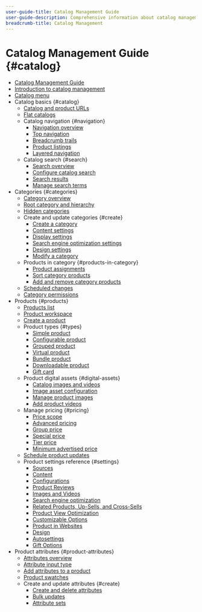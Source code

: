 ```yaml
---
user-guide-title: Catalog Management Guide
user-guide-description: Comprehensive information about catalog management features for Adobe Commerce and Magento Open Source administrators and eCommerce marketers.
breadcrumb-title: Catalog Management
---
```


# Catalog Management Guide {#catalog}

- [Catalog Management Guide](guide-overview.md)
- [Introduction to catalog management](introduction.md)
- [Catalog menu](catalog-menu.md)
- Catalog basics {#catalog}
  - [Catalog and product URLs](catalog-urls.md)
  - [Flat catalogs](catalog-flat.md)
  - Catalog navigation {#navigation}
    - [Navigation overview](navigation.md)
    - [Top navigation](navigation-top.md)
    - [Breadcrumb trails](navigation-breadcrumb-trail.md)
    - [Product listings](navigation-product-listings.md)
    - [Layered navigation](navigation-layered.md)
  - Catalog search {#search}
    - [Search overview](search.md)
    - [Configure catalog search](search-configuration.md)
    - [Search results](search-results.md)
    - [Manage search terms](search-terms.md)
- Categories {#categories}
  - [Category overview](categories.md)
  - [Root category and hierarchy](category-root.md)
  - [Hidden categories](category-hidden.md)
  - Create and update categories {#create}
    - [Create a category](category-create.md)
    - [Content settings](categories-content-settings.md)
    - [Display settings](categories-display-settings.md)
    - [Search engine optimization settings](categories-search-engine-optimization.md)
    - [Design settings](categories-custom-design.md)
    - [Modify a category](category-modify.md)
  - Products in category {#products-in-category}
    - [Product assignments](categories-product-assignments.md)
    - [Sort category products](category-products-sort.md)
    - [Add and remove category products](category-products-add.md)
  - [Scheduled changes](category-scheduled-changes.md)
  - [Category permissions](category-permissions.md)
- Products {#products}
  - [Products list](products-list.md)
  - [Product workspace](product-workspace.md)
  - [Create a product](product-create.md)
  - Product types {#types}
    - [Simple product](product-create-simple.md)
    - [Configurable product](product-create-configurable.md)
    - [Grouped product](product-create-grouped.md)
    - [Virtual product](product-create-virtual.md)
    - [Bundle product](product-create-bundle.md)
    - [Downloadable product](product-create-downloadable.md)
    - [Gift card](product-gift-card-create.md)
  - Product digital assets {#digital-assets}
    - [Catalog images and videos](catalog-images-video.md)
    - [Image asset configuration](product-image-config.md)
    - [Manage product images](product-image.md)
    - [Add product videos](product-video.md)
  - Manage pricing {#pricing}
    - [Price scope](catalog-price-scope.md)
    - [Advanced pricing](pricing-advanced.md)
    - [Group price](product-price-group.md)
    - [Special price](product-price-special.md)
    - [Tier price](product-price-tier.md)
    - [Minimum advertised price](product-price-minimum-advertised.md)
  - [Schedule product updates](product-scheduled-changes.md)
  - Product settings reference {#settings}
    - [Sources](sources.md)
    - [Content](product-content.md)
    - [Configurations](product-configurations.md)
    - [Product Reviews](settings-advanced-product-reviews.md)
    - [Images and Videos](product-images-and-video.md)
    - [Search engine optimization](product-search-engine-optimization.md)
    - [Related Products, Up-Sells, and Cross-Sells](related-products-up-sells-cross-sells.md)
    - [Product View Optimization](product-view-optimization.md)
    - [Customizable Options](settings-advanced-custom-options.md)
    - [Product in Websites](settings-basic-websites.md)
    - [Design](settings-advanced-design.md)
    - [Autosettings](product-autosettings.md)
    - [Gift Options](product-gift-options.md)
- Product attributes {#product-attributes}
  - [Attributes overview](product-attributes.md)
  - [Attribute input type](attributes-input-types.md)
  - [Add attributes to a product](product-attributes-add.md)
  - [Product swatches](swatches.md)
  - Create and update attributes {#create}
    - [Create and delete attributes](attribute-product-create.md)
    - [Bulk updates](bulk-product-attribute-update.md)
    - [Attribute sets](attribute-sets.md)
